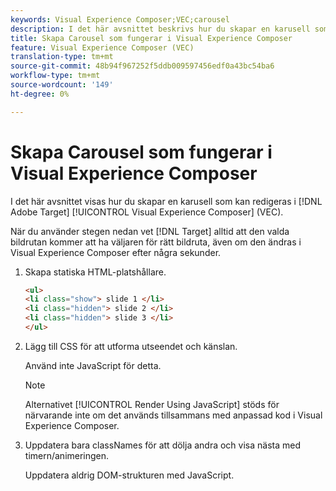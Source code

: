 ```yaml
---
keywords: Visual Experience Composer;VEC;carousel
description: I det här avsnittet beskrivs hur du skapar en karusell som kan redigeras i Adobe Target Visual Experience Composer (VEC).
title: Skapa Carousel som fungerar i Visual Experience Composer
feature: Visual Experience Composer (VEC)
translation-type: tm+mt
source-git-commit: 48b94f967252f5ddb009597456edf0a43bc54ba6
workflow-type: tm+mt
source-wordcount: '149'
ht-degree: 0%

---
```



# Skapa Carousel som fungerar i Visual Experience Composer

I det här avsnittet visas hur du skapar en karusell som kan redigeras i [!DNL Adobe Target] [!UICONTROL Visual Experience Composer] (VEC).

När du använder stegen nedan vet [!DNL Target] alltid att den valda bildrutan kommer att ha väljaren för rätt bildruta, även om den ändras i Visual Experience Composer efter några sekunder.

1. Skapa statiska HTML-platshållare.

   ```html
   <ul>
   <li class="show"> slide 1 </li>
   <li class="hidden"> slide 2 </li>
   <li class="hidden"> slide 3 </li>
   </ul>
   ```

1. Lägg till CSS för att utforma utseendet och känslan.

   Använd inte JavaScript för detta.

   >[!NOTE]
   >
   >Alternativet [!UICONTROL Render Using JavaScript] stöds för närvarande inte om det används tillsammans med anpassad kod i Visual Experience Composer.

1. Uppdatera bara classNames för att dölja andra och visa nästa med timern/animeringen.

   Uppdatera aldrig DOM-strukturen med JavaScript.